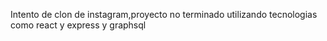 Intento de clon de instagram,proyecto no terminado
utilizando tecnologias como react y express y graphsql
